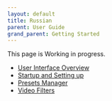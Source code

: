 ```yaml
---
layout: default
title: Russian
parent: User Guide
grand_parent: Getting Started
---
```


This page is Working in progress.

- [User Interface Overview](1-User_Interface_Overview_ru.pdf)   
- [Startup and Setting up](2-Startup_and_Setup_ru.pdf)
- [Presets Manager](3-Presets_Manager_ru.pdf)
- [Video Filters](4-Video_filters_ru.pdf)

